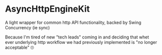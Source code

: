 # AsyncHttpEngineKit

A light wrapper for common http API functionality, backed by Swing Concurrency (ie sync)

Because I'm tired of new "tech leads" coming in and deciding that whet ever underlying http workflow we had previously implemented is "no longer acceptable" 🙄
